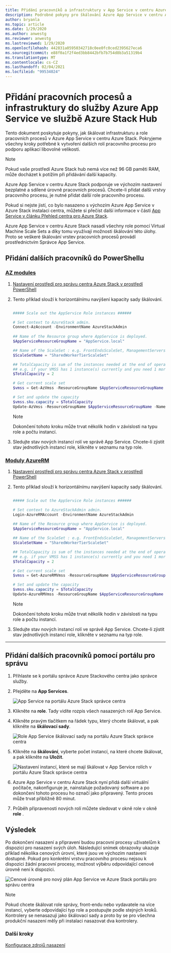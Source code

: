 ```yaml
---
title: Přidání pracovníků a infrastruktury v App Service v centru Azure Stack
description: Podrobné pokyny pro škálování Azure App Service v centru Azure Stack
author: bryanla
ms.topic: article
ms.date: 1/29/2020
ms.author: anwestg
ms.reviewer: anwestg
ms.lastreviewed: 1/29/2020
ms.openlocfilehash: 442831a05950342718c0ee0fc0ced2395627eca6
ms.sourcegitcommit: e88f0a1f2f4ed3bb8442bfb7b754d8b3a51319b4
ms.translationtype: MT
ms.contentlocale: cs-CZ
ms.lasthandoff: 02/04/2021
ms.locfileid: "99534024"
---
```

# <a name="add-workers-and-infrastructure-in-azure-app-service-on-azure-stack-hub"></a>Přidání pracovních procesů a infrastruktury do služby Azure App Service ve službě Azure Stack Hub

Tento dokument poskytuje pokyny, jak škálovat infrastrukturu a role pracovních procesů v Azure App Service v centru Azure Stack. Pokryjeme všechny kroky potřebné k vytvoření dalších rolí pracovního procesu pro podporu aplikací libovolné velikosti.

> [!NOTE]
> Pokud vaše prostředí Azure Stack hub nemá více než 96 GB paměti RAM, může docházet k potížím při přidávání další kapacity.

Azure App Service v centru Azure Stack podporuje ve výchozím nastavení bezplatné a sdílené úrovně pracovních procesů. Chcete-li přidat další vrstvy pracovního procesu, je nutné přidat další role pracovního procesu.

Pokud si nejste jistí, co bylo nasazeno s výchozím Azure App Service v Azure Stack instalaci centra, můžete si přečíst další informace v části [App Service v článku Přehled centra pro Azure Stack](azure-stack-app-service-overview.md).

Azure App Service v centru Azure Stack nasadí všechny role pomocí Virtual Machine Scale Sets a díky tomu využívají možnosti škálování této úlohy. Proto se veškeré škálování vrstev pracovních procesů provádí prostřednictvím Správce App Service.

## <a name="add-additional-workers-with-powershell"></a>Přidání dalších pracovníků do PowerShellu



### <a name="az-modules"></a>[AZ modules](#tab/az)

1. [Nastavení prostředí pro správu centra Azure Stack v prostředí PowerShell](azure-stack-powershell-configure-admin.md)

2. Tento příklad slouží k horizontálnímu navýšení kapacity sady škálování.

    ```powershell
    
    ##### Scale out the AppService Role instances ######
    
    # Set context to AzureStack admin.
    Connect-AzAccount -EnvironmentName AzureStackAdmin
                                                    
    ## Name of the Resource group where AppService is deployed.
    $AppServiceResourceGroupName = "AppService.local"
    
    ## Name of the ScaleSet : e.g. FrontEndsScaleSet, ManagementServersScaleSet, PublishersScaleSet , LargeWorkerTierScaleSet,      MediumWorkerTierScaleSet, SmallWorkerTierScaleSet, SharedWorkerTierScaleSet
    $ScaleSetName = "SharedWorkerTierScaleSet"
    
    ## TotalCapacity is sum of the instances needed at the end of operation. 
    ## e.g. if your VMSS has 1 instance(s) currently and you need 1 more the TotalCapacity should be set to 2
    $TotalCapacity = 2  
    
    # Get current scale set
    $vmss = Get-AzVmss -ResourceGroupName $AppServiceResourceGroupName -VMScaleSetName $ScaleSetName
    
    # Set and update the capacity
    $vmss.sku.capacity = $TotalCapacity
    Update-AzVmss -ResourceGroupName $AppServiceResourceGroupName -Name $ScaleSetName -VirtualMachineScaleSet $vmss 
    ```    

    > [!NOTE]
    > Dokončení tohoto kroku může trvat několik hodin v závislosti na typu role a počtu instancí.

3. Sledujte stav nových instancí rolí ve správě App Service. Chcete-li zjistit stav jednotlivých instancí role, klikněte v seznamu na typ role.
### <a name="azurerm-modules"></a>[Moduly AzureRM](#tab/azurerm)

1. [Nastavení prostředí pro správu centra Azure Stack v prostředí PowerShell](azure-stack-powershell-configure-admin.md)

2. Tento příklad slouží k horizontálnímu navýšení kapacity sady škálování.

    ```powershell
    
    ##### Scale out the AppService Role instances ######
    
    # Set context to AzureStackAdmin admin.
    Login-AzureRMAccount -EnvironmentName AzureStackAdmin
                                                    
    ## Name of the Resource group where AppService is deployed.
    $AppServiceResourceGroupName = "AppService.local"
    
    ## Name of the ScaleSet : e.g. FrontEndsScaleSet, ManagementServersScaleSet, PublishersScaleSet , LargeWorkerTierScaleSet,      MediumWorkerTierScaleSet, SmallWorkerTierScaleSet, SharedWorkerTierScaleSet
    $ScaleSetName = "SharedWorkerTierScaleSet"
    
    ## TotalCapacity is sum of the instances needed at the end of operation. 
    ## e.g. if your VMSS has 1 instance(s) currently and you need 1 more the TotalCapacity should be set to 2
    $TotalCapacity = 2  
    
    # Get current scale set
    $vmss = Get-AzureRMVmss -ResourceGroupName $AppServiceResourceGroupName -VMScaleSetName $ScaleSetName
    
    # Set and update the capacity
    $vmss.sku.capacity = $TotalCapacity
    Update-AzureRMVmss -ResourceGroupName $AppServiceResourceGroupName -Name $ScaleSetName -VirtualMachineScaleSet $vmss 
    ```   

    > [!NOTE]
    > Dokončení tohoto kroku může trvat několik hodin v závislosti na typu role a počtu instancí.

3. Sledujte stav nových instancí rolí ve správě App Service. Chcete-li zjistit stav jednotlivých instancí role, klikněte v seznamu na typ role.
---

## <a name="add-additional-workers-using-the-administrator-portal"></a>Přidání dalších pracovníků pomocí portálu pro správu

1. Přihlaste se k portálu správce Azure Stackového centra jako správce služby.

2. Přejděte na **App Services**.

    ![App Service na portálu Azure Stack správce centra](media/azure-stack-app-service-add-worker-roles/image01.png)

3. Klikněte na **role**. Tady vidíte rozpis všech nasazených rolí App Service.

4. Klikněte pravým tlačítkem na řádek typu, který chcete škálovat, a pak klikněte na **škálovací sady**.

    ![Role App Service škálovací sady na portálu Azure Stack správce centra](media/azure-stack-app-service-add-worker-roles/image02.png)

5. Klikněte na **škálování**, vyberte počet instancí, na které chcete škálovat, a pak klikněte na **Uložit**.

    ![Nastavení instancí, které se mají škálovat v App Service rolích v portálu Azure Stack správce centra](media/azure-stack-app-service-add-worker-roles/image03.png)

6. Azure App Service v centru Azure Stack nyní přidá další virtuální počítače, nakonfiguruje je, nainstaluje požadovaný software a po dokončení tohoto procesu ho označí jako připravený. Tento proces může trvat přibližně 80 minut.

7. Průběh připravenosti nových rolí můžete sledovat v okně role v okně **role** .

## <a name="result"></a>Výsledek

Po dokončení nasazení a připravení budou pracovní procesy uživatelům k dispozici pro nasazení svých úloh. Následující snímek obrazovky ukazuje příklad několika cenových úrovní, které jsou ve výchozím nastavení dostupné. Pokud pro konkrétní vrstvu pracovního procesu nejsou k dispozici žádní pracovní procesy, možnost výběru odpovídající cenové úrovně není k dispozici.

![Cenové úrovně pro nový plán App Service ve Azure Stack portálu pro správu centra](media/azure-stack-app-service-add-worker-roles/image04.png)

>[!NOTE]
> Pokud chcete škálovat role správy, front-endu nebo vydavatele na více instancí, vyberte odpovídající typ role a postupujte podle stejných kroků. Kontrolery se nenasazují jako škálovací sady a proto by se pro všechna produkční nasazení měly při instalaci nasazovat dva kontrolery.

### <a name="next-steps"></a>Další kroky

[Konfigurace zdrojů nasazení](azure-stack-app-service-configure-deployment-sources.md)
